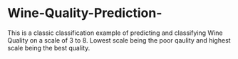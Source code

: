 # Wine-Quality-Prediction-
This is a classic classification example of predicting and classifying Wine Quality on a scale of 3 to 8. Lowest scale being the poor qaulity and highest scale being the best quality.
